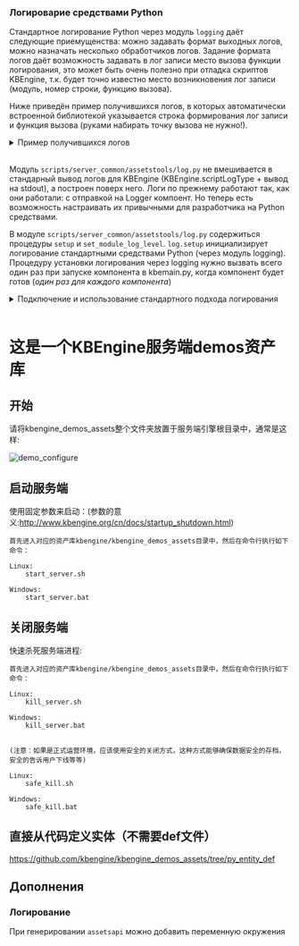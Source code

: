 ### Логироварие средствами Python

Стандартное логирование Python через модуль `logging` даёт следующие приемущенства: можно задавать формат выходных логов, можно назначать несколько обработчиков логов. Задание формата логов даёт возможность задавать в лог записи место вызова функции логирования, это может быть очень полезно при отладка скриптов KBEngine, т.к. будет точно известно место возникновения лог записи (модуль, номер строки, функцию вызова).

Ниже приведён пример получившихся логов, в которых автоматически встроенной библиотекой указывается строка формирования лог записи и функция вызова (руками набирать точку вызова не нужно!).

<details>
<summary>Пример получившихся логов</summary>

    S_DBG    baseapp01 1000 8001  [2023-08-16 04:39:25 345] - [SpaceAlloc.py:52 - onSpaceCreatedCB()] Spaces::onSpaceCreatedCB: space 1. entityID=0
    S_DBG    baseapp01 1000 8001  [2023-08-16 04:39:25 346] - [Space.py:183 - onGetCell()] Space::onGetCell: 0
    S_DBG    baseapp01 1000 8001  [2023-08-16 04:39:25 346] - [SpaceAlloc.py:65 - onSpaceGetCell()] Spaces::onSpaceGetCell: space 1. entityID=0, spaceKey=7267775145913286656

</details>
<br/>

Модуль `scripts/server_common/assetstools/log.py` не вмешивается в стандарный вывод логов для KBEngine (KBEngine.scriptLogType + вывод на stdout), а построен поверх него. Логи по прежнему работают так, как они работали: с отправкой на Logger компоент. Но теперь есть возможность настраивать их привычными для разработчика на Python средствами.

В модуле `scripts/server_common/assetstools/log.py` содержиться процедуры `setup` и `set_module_log_level`. `log.setup` инициализирует логирование стандартными средствами Python (через модуль logging). Процедуру установки логирования через logging нужно вызвать всего один раз при запуске компонента в kbemain.py, когда компонент будет готов (*один раз для каждого компонента*)

<details>
<summary>Подключение и использование стандартного подхода логирования</summary>

![image](https://github.com/ve-i-uj/enki/assets/6612371/594e042c-7ad3-48c8-b670-d88ced776332)
<br/>
Строки `# from KBEDebug import *` и `# logger.info('onBaseAppReady: isBootstrap=%s' % isBootstrap)` больше не нужны, здесь они приводятся, чтобы показать, что сделано им на замену.

И в скриптах затем можно использовать стандартный подход для логирования

```python
import logging

...

logger = logging.getLogger()


class Spaces(BaseSpacesAPI, KBEngine.Entity, GameObject):

    def __init__(self):
        logger.debug('Initializing ...')  # <-- The logging standart way
        KBEngine.Entity.__init__(self)
        GameObject.__init__(self)
...
```

</details>
<br/>

 这是一个KBEngine服务端demos资产库
========

## 开始

请将kbengine_demos_assets整个文件夹放置于服务端引擎根目录中，通常是这样:

![demo_configure](http://kbengine.github.io/assets/img/screenshots/demo_copy_kbengine.jpg)


## 启动服务端

使用固定参数来启动：(参数的意义:http://www.kbengine.org/cn/docs/startup_shutdown.html)

	首先进入对应的资产库kbengine/kbengine_demos_assets目录中，然后在命令行执行如下命令：

	Linux:
		start_server.sh

	Windows:
		start_server.bat


## 关闭服务端

快速杀死服务端进程:

	首先进入对应的资产库kbengine/kbengine_demos_assets目录中，然后在命令行执行如下命令：

	Linux:
		kill_server.sh

	Windows:
		kill_server.bat


	(注意：如果是正式运营环境，应该使用安全的关闭方式，这种方式能够确保数据安全的存档，安全的告诉用户下线等等)

	Linux:
		safe_kill.sh

	Windows:
		safe_kill.bat


## 直接从代码定义实体（不需要def文件）

https://github.com/kbengine/kbengine_demos_assets/tree/py_entity_def


## Дополнения

### Логирование

При генерировании `assetsapi` можно добавить переменную окружения